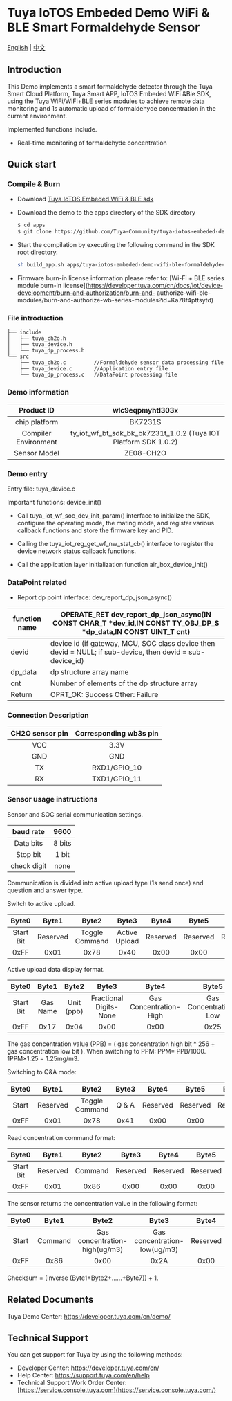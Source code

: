 # Tuya IoTOS Embeded Demo WiFi & BLE Smart Formaldehyde Sensor

[English](./README.md) | [中文](./README_zh.md)


## Introduction 

This Demo implements a smart formaldehyde detector through the Tuya Smart Cloud Platform, Tuya Smart APP, IoTOS Embeded WiFi &Ble SDK, using the Tuya WiFi/WiFi+BLE series modules to achieve remote data monitoring and 1s automatic upload of formaldehyde concentration in the current environment.

Implemented functions include.

+ Real-time monitoring of formaldehyde concentration




## Quick start 

### Compile & Burn 
+ Download [Tuya IoTOS Embeded WiFi & BLE sdk](https://github.com/tuya/tuya-iotos-embeded-sdk-wifi-ble-bk7231t) 

+ Download the demo to the apps directory of the SDK directory 

  ```bash
  $ cd apps
  $ git clone https://github.com/Tuya-Community/tuya-iotos-embeded-demo-wifi-ble-formaldehyde-sensor
  ```
  
+ Start the compilation by executing the following command in the SDK root directory.

  ```bash
  sh build_app.sh apps/tuya-iotos-embeded-demo-wifi-ble-formaldehyde-sensor tuya-iotos-embeded-demo-wifi-ble-formaldehyde-sensor 1.0.0 
  ```

+ Firmware burn-in license information please refer to: [Wi-Fi + BLE series module burn-in license](https://developer.tuya.com/cn/docs/iot/device-development/burn-and-authorization/burn-and- authorize-wifi-ble-modules/burn-and-authorize-wb-series-modules?id=Ka78f4pttsytd) 

 

### File introduction 

```
├── include
│   ├── tuya_ch2o.h
│   ├── tuya_device.h
│   └── tuya_dp_process.h
└── src
    ├── tuya_ch2o.c			//Formaldehyde sensor data processing file
    ├── tuya_device.c		//Application entry file
    └── tuya_dp_process.c	//DataPoint processing file
```



### Demo information 

|      Product ID      |                       wlc9eqpmyhtl303x                       |
| :------------------: | :----------------------------------------------------------: |
|    chip platform     |                           BK7231S                            |
| Compiler Environment | ty_iot_wf_bt_sdk_bk_bk7231t_1.0.2 (Tuya IOT Platform SDK 1.0.2) |
|     Sensor Model     |                          ZE08-CH2O                           |

 

### Demo entry

Entry file: tuya_device.c

Important functions: device_init()

+ Call tuya_iot_wf_soc_dev_init_param() interface to initialize the SDK, configure the operating mode, the mating mode, and register various callback functions and store the firmware key and PID.

+ Calling the tuya_iot_reg_get_wf_nw_stat_cb() interface to register the device network status callback functions.

+ Call the application layer initialization function air_box_device_init()



### DataPoint related

+ Report dp point interface: dev_report_dp_json_async()

| function name | OPERATE_RET dev_report_dp_json_async(IN CONST CHAR_T *dev_id,IN CONST TY_OBJ_DP_S *dp_data,IN CONST UINT_T cnt) |
| ------------- | ------------------------------------------------------------ |
| devid         | device id (if gateway, MCU, SOC class device then devid = NULL; if sub-device, then devid = sub-device_id) |
| dp_data       | dp structure array name                                      |
| cnt           | Number of elements of the dp structure array                 |
| Return        | OPRT_OK: Success Other: Failure                              |

 

### Connection Description 

| CH2O sensor pin | Corresponding wb3s pin |
| :-------------: | :--------------------: |
|       VCC       |          3.3V          |
|       GND       |          GND           |
|       TX        |      RXD1/GPIO_10      |
|       RX        |      TXD1/GPIO_11      |

 

### Sensor usage instructions 

Sensor and SOC serial communication settings.

|  baud rate  |  9600  |
| :---------: | :----: |
|  Data bits  | 8 bits |
|  Stop bit   | 1 bit  |
| check digit |  none  |

 Communication is divided into active upload type (1s send once) and question and answer type.

Switch to active upload.

|   Byte0   |  Byte1   |     Byte2      |     Byte3     |  Byte4   |  Byte5   |  Byte6   |    Byte7    |  Byte8   |
| :-------: | :------: | :------------: | :-----------: | :------: | :------: | :------: | :---------: | :------: |
| Start Bit | Reserved | Toggle Command | Active Upload | Reserved | Reserved | Reserved | Check Digit | Checksum |
|   0xFF    |   0x01   |      0x78      |     0x40      |   0x00   |   0x00   |   0x00   |    0x00     |   0x00   |

 Active upload data display format.

| Byte0 | Byte1 | Byte2 | Byte3 | Byte4 | Byte5 | Byte6 | Byte7 | Byte8 |
| :----: | :------: | :---------: | :---------: | :-----------: | :-----------: | :---------: | :---------: | :---------: |
| Start Bit | Gas Name | Unit (ppb) | Fractional Digits-None | Gas Concentration-High | Gas Concentration-Low | Full Range-High | Full Range-Low | Checksum |
| 0xFF | 0x17 | 0x04 | 0x00 | 0x00 | 0x25 | 0x13 | 0x88 | 0x25 |

The gas concentration value (PPB) = ( gas concentration high bit * 256 + gas concentration low bit ). When switching to PPM: PPM= PPB/1000. 1PPM×1.25 = 1.25mg/m3.   

 

Switching to Q&A mode: 

| Byte0 |  Byte1   |     Byte2      | Byte3 |  Byte4   |  Byte5   |  Byte6   |  Byte7   |  Byte8   |
| :---: | :------: | :------------: | :---: | :------: | :------: | :------: | :------: | :------: |
| Start | Reserved | Toggle Command | Q & A | Reserved | Reserved | Reserved | Reserved | Checksum |
| 0xFF  |   0x01   |      0x78      | 0x41  |   0x00   |   0x00   |   0x00   |   0x00   |   0x46   |

Read concentration command format: 

|   Byte0   |  Byte1   |  Byte2  |  Byte3   |  Byte4   |  Byte5   |  Byte6   |  Byte7   |  Byte8   |
| :-------: | :------: | :-----: | :------: | :------: | :------: | :------: | :------: | :------: |
| Start Bit | Reserved | Command | Reserved | Reserved | Reserved | Reserved | Reserved | Checksum |
|   0xFF    |   0x01   |  0x86   |   0x00   |   0x00   |   0x00   |   0x00   |   0x00   |   0x79   |

The sensor returns the concentration value in the following format: 

 

| Byte0 |  Byte1  |             Byte2             |            Byte3             |  Byte4   |  Byte5   |            Byte6            |           Byte7            |  Byte8   |
| :---: | :-----: | :---------------------------: | :--------------------------: | :------: | :------: | :-------------------------: | :------------------------: | :------: |
| Start | Command | Gas concentration-high(ug/m3) | Gas concentration-low(ug/m3) | Reserved | Reserved | Gas concentration-high(ppb) | Gas concentration-low(ppb) | Checksum |
| 0xFF  |  0x86   |             0x00              |             0x2A             |   0x00   |   0x00   |            0x00             |            0x00            |   0x20   |



Checksum = (Inverse (Byte1+Byte2+......+Byte7)) + 1.

 

## Related Documents

Tuya Demo Center: https://developer.tuya.com/cn/demo/



## Technical Support

You can get support for Tuya by using the following methods:

- Developer Center: https://developer.tuya.com/cn/
- Help Center: https://support.tuya.com/en/help
- Technical Support Work Order Center: [https://service.console.tuya.com](https://service.console.tuya.com/) 
